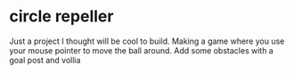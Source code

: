 # circle repeller
 Just a project I thought will be cool to build. Making a game where you use your mouse pointer to move the ball around. Add some obstacles with a goal post and vollia
